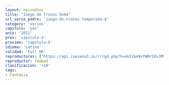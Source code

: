 ```yaml
---
layout: episodios
title: "Juego de Tronos 8x04"
url_serie_padre: 'juego-de-tronos-temporada-8'
category: 'series'
capitulo: 'yes'
anio: '2011'
prev: 'capitulo-3'
proximo: 'capitulo-5'
idioma: 'Latino'
calidad: 'Full HD'
reproductores: ["https://api.cuevana3.io/rr/gd.php?h=ek5lbm9xYWNrS0xJMVp5b21KREk0dFBLbjVkaHhkRGdrOG1jbnBpUnhhS1YySlNLbExMUDNzaTBtcXVWbU1YWm5OQmdkSC9acDliWXM2R1JoS3VPcXRpU3FadVkyUT09"]
reproductor: fembed
clasificacion: '+10'
tags:
- Fantasia
---
```












